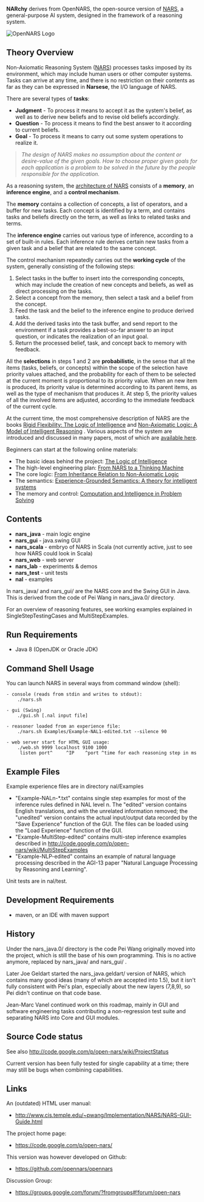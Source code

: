 **NARchy** derives from OpenNARS, the open-source version of [NARS](https://sites.google.com/site/narswang/home), a general-purpose AI system, designed in the framework of a reasoning system.

![OpenNARS Logo](https://raw.githubusercontent.com/opennars/opennars/graphplan1/doc/opennars_logo.png)

Theory Overview
---------------

Non-Axiomatic Reasoning System ([NARS](https://sites.google.com/site/narswang/home)) processes tasks imposed by its environment, which may include human users or other computer systems. Tasks can arrive at any time, and there is no restriction on their contents as far as they can be expressed in __Narsese__, the I/O language of NARS.

There are several types of __tasks__:

 * **Judgment** - To process it means to accept it as the system's belief, as well as to derive new beliefs and to revise old beliefs accordingly.
 * **Question** -  To process it means to find the best answer to it according to current beliefs.
 * **Goal** - To process it means to carry out some system operations to realize it.

> _The design of NARS makes no assumption about the content or desire-value of the given goals. How to choose proper given goals for each application is a problem to be solved in the future by the people responsible for the application._


As a reasoning system, the [architecture of NARS](http://www.cis.temple.edu/~pwang/Implementation/NARS/architecture.pdf) consists of a **memory**, an **inference engine**, and a **control mechanism**.

The **memory** contains a collection of concepts, a list of operators, and a buffer for new tasks. Each concept is identified by a term, and contains tasks and beliefs directly on the term, as well as links to related tasks and terms.

The **inference engine** carries out various type of inference, according to a set of built-in rules. Each inference rule derives certain new tasks from a given task and a belief that are related to the same concept.

The control mechanism repeatedly carries out the **working cycle** of the system, generally consisting of the following steps:

 1. Select tasks in the buffer to insert into the corresponding concepts, which may include the creation of new concepts and beliefs, as well as direct processing on the tasks.
 2. Select a concept from the memory, then select a task and a belief from the concept.
 3. Feed the task and the belief to the inference engine to produce derived tasks.
 4. Add the derived tasks into the task buffer, and send report to the environment if a task provides a best-so-far answer to an input question, or indicates the realization of an input goal.
 5. Return the processed belief, task, and concept back to memory with feedback.

All the **selections** in steps 1 and 2 are **probabilistic**, in the sense that all the items (tasks, beliefs, or concepts) within the scope of the selection have priority values attached, and the probability for each of them to be selected at the current moment is proportional to its priority value. When an new item is produced, its priority value is determined according to its parent items, as well as the type of mechanism that produces it. At step 5, the priority values of all the involved items are adjusted, according to the immediate feedback of the current cycle.

At the current time, the most comprehensive description of NARS are the books [Rigid Flexibility: The Logic of Intelligence](http://www.springer.com/west/home/computer/artificial?SGWID=4-147-22-173659733-0) and [Non-Axiomatic Logic: A Model of Intelligent Reasoning](http://www.worldscientific.com/worldscibooks/10.1142/8665) . Various aspects of the system are introduced and discussed in many papers, most of which are [available here](http://www.cis.temple.edu/~pwang/papers.html).

Beginners can start at the following online materials:

 * The basic ideas behind the project: [The Logic of Intelligence](http://www.cis.temple.edu/~pwang/Publication/logic_intelligence.pdf)
 * The high-level engineering plan: [From NARS to a Thinking Machine](http://www.cis.temple.edu/~pwang/Publication/roadmap.pdf)
 * The core logic: [From Inheritance Relation to Non-Axiomatic Logic](http://www.cis.temple.edu/~pwang/Publication/inheritance_nal.pdf)
 * The semantics: [Experience-Grounded Semantics: A theory for intelligent systems](http://www.cis.temple.edu/~pwang/Publication/semantics.pdf)
 * The memory and control: [Computation and Intelligence in Problem Solving](http://www.cis.temple.edu/~pwang/Writing/computation.pdf)


Contents
--------
 * **nars_java** - main logic engine
 * **nars_gui** - java.swing GUI
 * **nars_scala** - embryo of NARS in Scala (not currently active, just to see how NARS could look in Scala)
 * **nars_web** - web server
 * **nars_lab** - experiments & demos
 * **nars_test** - unit tests
 * **nal** - examples

In nars_java/ and nars_gui/ are the NARS core and the Swing GUI in Java. This is derived from the code of Pei Wang in nars_java.0/ directory.

For an overview of reasoning features, see working examples explained in SingleStepTestingCases and MultiStepExamples.


Run Requirements
----------------
 * Java 8 (OpenJDK or Oracle JDK)


Command Shell Usage
-------------------
You can launch NARS in several ways from command window (shell):

```
- console (reads from stdin and writes to stdout):
    ./nars.sh

- gui (Swing)
    ./gui.sh [.nal input file]
    
- reasoner loaded from an experience file:
    ./nars.sh Examples/Example-NAL1-edited.txt --silence 90

- web server start for HTML GUI usage:
    ./web.sh 9999 localhost 9100 1000
     listen port^     ^IP    ^port ^time for each reasoning step in ms
```


Example Files
-------------

Example experience files are in directory nal/Examples
 * "Example-NALn-*.txt" contains single step examples for most of the inference rules defined in NAL level n. The "edited" version contains English translations, and with the unrelated information removed; the "unedited" version contains the actual input/output data recorded by the "Save Experience" function of the GUI. The files can be loaded using the "Load Experience" function of the GUI. 
 * "Example-MultiStep-edited" contains multi-step inference examples described in http://code.google.com/p/open-nars/wiki/MultiStepExamples
 * "Example-NLP-edited" contains an example of natural language processing described in the AGI-13 paper "Natural Language Processing by Reasoning and Learning".

Unit tests are in nal/test.


Development Requirements
------------------------
 * maven, or an IDE with maven support


History
-------
Under the nars_java.0/ directory is the code Pei Wang originally moved into the project, which is still the base of his own programming. This is no active anymore, replaced by nars_java/ and nars_gui/ .

Later Joe Geldart started the nars_java.geldart/ version of NARS, which contains many good ideas (many of which are accepted into 1.5), but it isn't fully consistent with Pei's plan, especially about the new layers (7,8,9), so Pei didn't continue on that code base.

Jean-Marc Vanel continued work on this roadmap, mainly in GUI and software engineering tasks contributing a non-regression test suite and separating NARS into Core and GUI modules.


Source Code status
------------------
See also http://code.google.com/p/open-nars/wiki/ProjectStatus

Current version has been fully tested for single capability at a time; there may still be bugs when combining capabilities.



Links
-----
An (outdated) HTML user manual:
 * http://www.cis.temple.edu/~pwang/Implementation/NARS/NARS-GUI-Guide.html

The project home page:
 * https://code.google.com/p/open-nars/

This version was however developed on Github:
 * https://github.com/opennars/opennars

Discussion Group:
 * https://groups.google.com/forum/?fromgroups#!forum/open-nars
